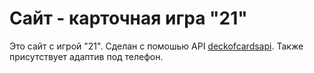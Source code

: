 # Сайт - карточная игра "21"

Это сайт с игрой "21". Сделан с помошью API [deckofcardsapi](https://deckofcardsapi.com). Также присутствует адаптив под телефон.
